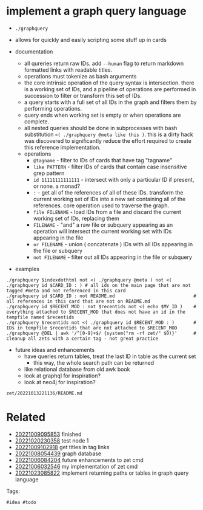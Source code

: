 # implement a graph query language

- `./graphquery`
- allows for quickly and easily scripting some stuff up in cards

- documentation
  - all qureries return raw IDs. add `--human` flag to return markdown formatted links with readable titles.
  - operations must tokenize as bash arguments
  - the core intrinsic operation of the query syntax is intersection. there is a working set of IDs, and a pipeline of operations are performed in succession to filter or transform this set of IDs.
  - a query starts with a full set of all IDs in the graph and filters them by performing operations.
  - query ends when working set is empty or when operations are complete.
  - all nested queries should be done in subprocesses with bash substitution `<( ./graphquery @meta like this )`. this is a dirty hack was discovered to significantly reduce the effort required to create this reference implementation.
  - operations
    - `@tagname`             - filter to IDs of cards that have tag "tagname"
    - `like PATTERN`         - filter IDs of cards that contain case insensitive grep pattern
    - `id 11111111111111`    - intersect with only a particular ID if present, or none. a monad?
    - `:`                    - get all of the references of all of these IDs. transform the current working set of IDs into a new set containing all of the references. core operation used to traverse the graph.
    - `file FILENAME`        - load IDs from a file and discard the current working set of IDs, replacing them
    - `FILENAME`             - "and" a raw file or subquery appearing as an operation will intersect the current working set with IDs appearing in the file
    - `or FILENAME`          - union ( concatenate ) IDs with all IDs appearing in the file or subquery
    - `not FILENAME`         - filter out all IDs appearing in the file or subquery

- examples
```
./graphquery $indexdothtml not <( ./graphquery @meta ) not <( ./graphquery id $CARD_ID : ) # all ids on the main page that are not tagged #meta and not referenced in this card
./graphquery id $CARD_ID : not README.md                             # all references in this card that are not on README.md
./graphquery id $RECENT_MOD : not $recentids not <( echo $MY_ID )    # everything attached to $RECENT_MOD that does not have an id in the tempfile named $recentids
./graphquery $recentids not <( ./graphquery id $RECENT_MOD : )       # IDs in tempfile $recentids that are not attached to $RECENT_MOD
./graphquery @DEL | awk '/^[0-9]+$/ {system("rm -rf zet/" $0)}'      # cleanup all zets with a certain tag - not great practice
```

- future ideas and enhancements
  - have queries return tables, treat the last ID in table as the current set
    - this way, the whole search path can be returned
  - like relational database from old awk book
  - look at graphql for inspiration?
  - look at neo4j for inspiration?

` zet/20221013221136/README.md `

# Related

- [20221009095853](/zet/20221009095853/README.md) finished
- [20221020230358](/zet/20221020230358/README.md) test node 1
- [20221009102918](/zet/20221009102918/README.md) get titles in tag links
- [20221008054439](/zet/20221008054439/README.md) graph database
- [20221006084204](/zet/20221006084204/README.md) future enhancements to zet cmd
- [20221006032546](/zet/20221006032546/README.md) my implementation of zet cmd
- [20221023085822](/zet/20221023085822/README.md) implement returning paths or tables in graph query language

Tags:

    #idea #todo

